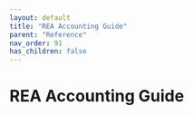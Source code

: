 ```yaml
---
layout: default
title: "REA Accounting Guide"
parent: "Reference"
nav_order: 91
has_children: false
---
```

# REA Accounting Guide

